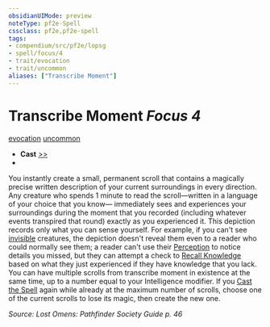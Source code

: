 ```yaml
---
obsidianUIMode: preview
noteType: pf2e-Spell
cssclass: pf2e,pf2e-spell
tags:
- compendium/src/pf2e/lopsg
- spell/focus/4
- trait/evocation
- trait/uncommon
aliases: ["Transcribe Moment"]
---
```

# Transcribe Moment *Focus 4*   
[evocation](rules/traits/evocation.md "Evocation School Trait")  [uncommon](rules/traits/uncommon.md "Uncommon Rarity Trait")  

- **Cast** [>>](rules/core-rulebook/chapter-9-playing-the-game.md#Actions "Two-Action") 
- 

You instantly create a small, permanent scroll that contains a magically precise written description of your current surroundings in every direction. Any creature who spends 1 minute to read the scroll—written in a language of your choice that you know— immediately sees and experiences your surroundings during the moment that you recorded (including whatever events transpired that round) exactly as you experienced it. This depiction records only what you can sense yourself. For example, if you can't see [invisible](rules/conditions.md#Invisible) creatures, the depiction doesn't reveal them even to a reader who could normally see them; a reader can't use their [Perception](compendium/skills.md#Perception) to notice details you missed, but they can attempt a check to [Recall Knowledge](rules/actions/recall-knowledge.md) based on what they just experienced if they have knowledge that you lack. You can have multiple scrolls from transcribe moment in existence at the same time, up to a number equal to your Intelligence modifier. If you [Cast the Spell](rules/actions/cast-a-spell.md) again while already at the maximum number of scrolls, choose one of the current scrolls to lose its magic, then create the new one.

*Source: Lost Omens: Pathfinder Society Guide p. 46*